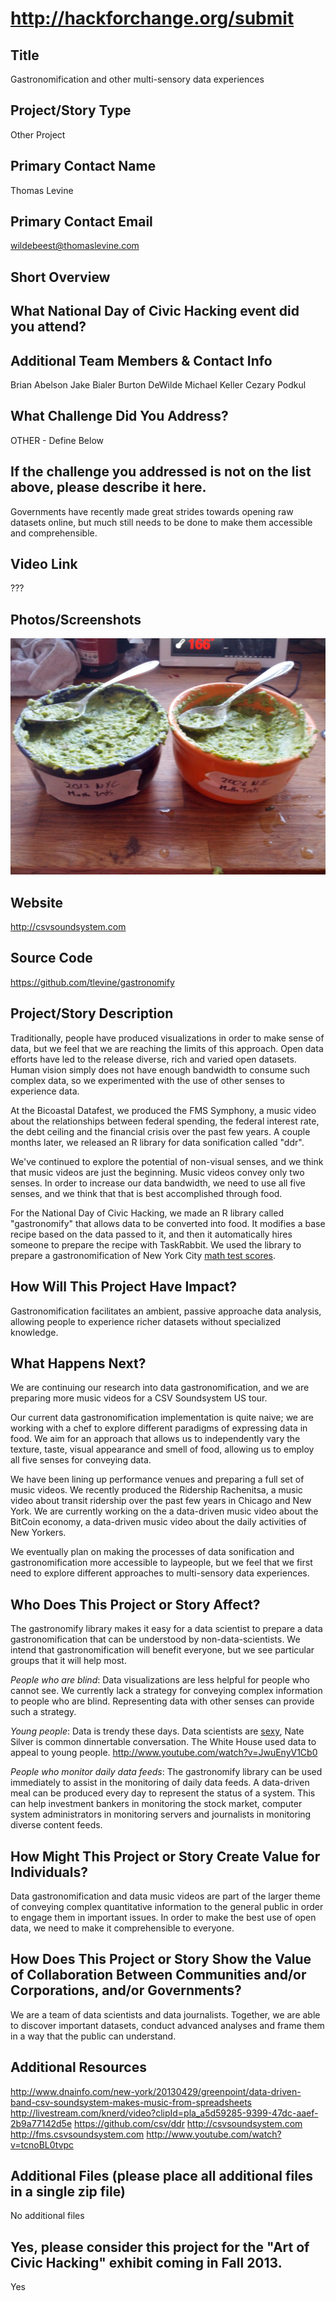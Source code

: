 http://hackforchange.org/submit
=======

## Title
Gastronomification and other multi-sensory data experiences

## Project/Story Type
Other Project

## Primary Contact Name
Thomas Levine

## Primary Contact Email
wildebeest@thomaslevine.com

## Short Overview

## What National Day of Civic Hacking event did you attend?

## Additional Team Members & Contact Info
Brian Abelson
Jake Bialer
Burton DeWilde
Michael Keller
Cezary Podkul

## What Challenge Did You Address?
OTHER - Define Below

## If the challenge you addressed is not on the list above, please describe it here.
Governments have recently made great strides towards opening raw datasets online,
but much still needs to be done to make them accessible and comprehensible.

## Video Link
???

## Photos/Screenshots
![Two bowls of guacamole, one saying "2012 NYC Math Test Scores" and the other saying "2006 Math Test Scores"](data-guacamole.jpg)

## Website
http://csvsoundsystem.com

## Source Code
https://github.com/tlevine/gastronomify

## Project/Story Description
Traditionally, people have produced visualizations in order to make sense of data,
but we feel that we are reaching the limits of this approach. Open data efforts have
led to the release diverse, rich and varied open datasets. Human vision simply does
not have enough bandwidth to consume such complex data, so we experimented with the
use of other senses to experience data.

At the Bicoastal Datafest, we produced the FMS Symphony, a music video about the
relationships between federal spending, the federal interest rate, the debt ceiling
and the financial crisis over the past few years. A couple months later, we released
an R library for data sonification called "ddr".

We've continued to explore the potential of non-visual senses, and we think that
music videos are just the beginning. Music videos convey only two senses. In order
to increase our data bandwidth, we need to use all five senses, and we think that
that is best accomplished through food.

For the National Day of Civic Hacking, we made an R library called "gastronomify"
that allows data to be converted into food. It modifies a base recipe based on the
data passed to it, and then it automatically hires someone to prepare the recipe
with TaskRabbit. We used the library to prepare a gastronomification of New York
City [math test scores](https://data.cityofnewyork.us/Education/Math-Test-Results-2006-2012-District-All-Students/7yig-nj52).

## How Will This Project Have Impact?
Gastronomification facilitates an ambient, passive approache data analysis, allowing
people to experience richer datasets without specialized knowledge.

## What Happens Next?
We are continuing our research into data gastronomification, and we are preparing
more music videos for a CSV Soundsystem US tour.

Our current data gastronomification implementation is quite naive; we are working
with a chef to explore different paradigms of expressing data in food. We aim for
an approach that allows us to independently vary the texture, taste, visual
appearance and smell of food, allowing us to employ all five senses for conveying data.

We have been lining up performance venues and preparing a full set of music videos.
We recently produced the Ridership Rachenitsa, a music video about transit ridership
over the past few years in Chicago and New York. We are currently working on the
a data-driven music video about the BitCoin economy, a data-driven music video
about the daily activities of New Yorkers.

We eventually plan on making the processes of data sonification and
gastronomification more accessible to laypeople, but we feel that we first need to
explore different approaches to multi-sensory data experiences.

## Who Does This Project or Story Affect?
The gastronomify library makes it easy for a data scientist to prepare a data
gastronomification that can be understood by non-data-scientists. We intend that
gastronomification will benefit everyone, but we see particular groups that it will
help most.

*People who are blind*: Data visualizations are less helpful for people who cannot
see. We currently lack a strategy for conveying complex information to people who
are blind. Representing data with other senses can provide such a strategy.

*Young people*: Data is trendy these days. Data scientists are
[sexy](http://hbr.org/2012/10/data-scientist-the-sexiest-job-of-the-21st-century/),
Nate Silver is common dinnertable conversation. The White House used data to appeal
to young people. http://www.youtube.com/watch?v=JwuEnyV1Cb0

*People who monitor daily data feeds*: The gastronomify library can be used
immediately to assist in the monitoring of daily data feeds. A data-driven meal can
be produced every day to represent the status of a system. This can help investment
bankers in monitoring the stock market, computer system administrators in monitoring
servers and journalists in monitoring diverse content feeds.

## How Might This Project or Story Create Value for Individuals?
Data gastronomification and data music videos are part of the larger theme of
conveying complex quantitative information to the general public in order to engage
them in important issues. In order to make the best use of open data, we need to
make it comprehensible to everyone.

## How Does This Project or Story Show the Value of Collaboration Between Communities and/or Corporations, and/or Governments?
We are a team of data scientists and data journalists. Together, we are able to
discover important datasets, conduct advanced analyses and frame them in a way that
the public can understand.

## Additional Resources
http://www.dnainfo.com/new-york/20130429/greenpoint/data-driven-band-csv-soundsystem-makes-music-from-spreadsheets
http://livestream.com/knerd/video?clipId=pla_a5d59285-9399-47dc-aaef-2b9a77142d5e
https://github.com/csv/ddr
http://csvsoundsystem.com
http://fms.csvsoundsystem.com
http://www.youtube.com/watch?v=tcnoBL0tvpc

## Additional Files (please place all additional files in a single zip file)
No additional files

## Yes, please consider this project for the "Art of Civic Hacking" exhibit coming in Fall 2013.
Yes
